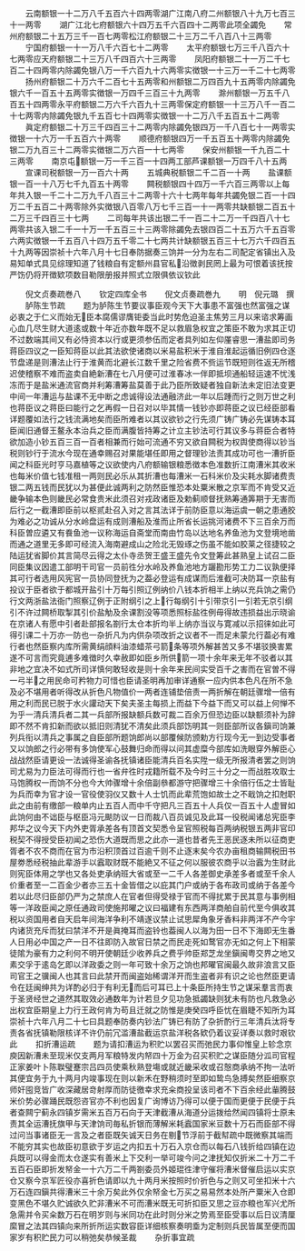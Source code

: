 <!-- { "loadSidebar": true } -->
　　云南额银一十二万八千五百六十四两零湖广江南八府二州额银八十九万七百三十一两零
　　湖广江北七府额银六十四万五千六百四十二两零此项全蠲免
　　常州府额银二十五万三千一百七两零松江府额银二十三万二千八百八十三两零
　　宁国府额银一十一万八千六百七十二两零
　　太平府额银七万三千八百六十七两零应天府额银二十三万八千四百六十三两零
　　凤阳府额银二十一万二千七百二十四两零内除蠲免银八万一千六百九十六两零实徴银一十三万一千二十七两零
　　扬州府额银二十万六千二百七十五两零和州额银二万四百九十五两零内除蠲免银六千一百五十五两零实徴银一万四千三百三十九两零
　　滁州额银一万五千八百五十四两零永平府额银二万六千六百九十三两零保定府额银一十三万八千一百二十七两零内除蠲免银九千五百七十四两零实徴银一十二万八千五百五十二两零
　　眞定府额银二十万三千四百三十二两零内除蠲免银四万一千八百七十一两零实徴银一十六万一千五百六十两零
　　顺德府额银四万一千五百五十两零内除蠲免银二万九百三十二两零实徴银二万六百一十七两零
　　保安州额银一千九百二十三两零
　　南京屯额银一万一千三百一十四两工部芦课额银一万四千八十五两
　　宣课司税额银一万一百六十两
　　五城典税额银二千二百一十两
　　盐课额银一百一十八万七千九百五十两零
　　闗税额银四十四万一千六百三两零以上每年共入银一千二十二万九千八百三十二两零十六十七两年每年共蠲免银二百一十四万二千五百二十两零除外实徴银八百零八万七千三百一十一两零共缺额银二百五十二万三千四百三十七两
　　二司每年共该出银二千一百二十二万一千四百八十七两零共该入银二千一十万一千五百三十三两零除蠲免去银四百二十五万六千五百零六两实徴银一千五百八十四万五千零二十七两共计缺额银五百三十七万六千四百五十九两等因崇祯十六年八月十七日奉防据奏三饷并一分为左右二司配定省镇出入及易知单式具见综理知道了钱粮自有定额州县官私沿徴剥民罔上最为可恨着该抚按严饬仍将开徴欵项数目勒限册报并照式立限俱依议钦此










　　倪文贞奏疏巻八
　　钦定四库全书
　　倪文贞奏疏巻九
　　明　倪元璐　撰
　　胪陈生节疏
　　题为胪陈生节要议事臣观今天下大事患不富强也然富强之谋必衷之于仁义而始无臣本腐儒谬膺钜委当此时势危迫圣主焦劳三月以来谘求筹画心血几尽生财大道逺或数十年近亦数年既不足以救眉急权宜之策臣不敢为求其正切不过数端其间又有必恃资本以行或更须参伍而定者具列如左仰厪睿思一漕盐即司务蒋臣四议之一臣知蒋臣以此其法欲使诸商以米易盐积米于淮自淮起运循旧例四仓逐节盘递是则漕法止行于淮黄而北避长江数千里之险省费不赀运节既短则徃返无所稽迟使稽察不难而盗卖自絶新漕在七八月便可过淮春冰一伴即抵坝通船轻运速不忧浅冻而于是盐米通流官商并利筹漕筹盐莫善于此乃臣所致疑者独自新法未定旧法变更中间一年漕运与盐课不无中断之虑诚得设法通融济此一年以后踵而行之则万世之利也蒋臣议之蒋臣曰能行之乞再假一日召对以毕其情一钱钞亦即蒋臣之议已经臣部看详题覆如法行之钱流满地矣而臣所难者以其议欲钞之行先须广铸广铸必先谋铸本耳臣闻旧通督王鳌永本治兵之臣而满腹皆持筹之计立主钞法可行其议多与蒋臣合者特欲加造小钞五百三百一百者相兼而行始可流通不穷又欲自闗税为权舆使商得以钞当税则钞行于流水今现在通幸赐召对果能堪任即用之督理钞法责其成功可也一漕折臣闻之科臣光时亨马嘉植等之议欲使内八府额输银粮悉徴本色准数折江南漕米其收米也每米价值七钱准租一两则民必乐从其折漕也每漕米一石科米价及尖耗水脚诸费责银二两五钱而民犹以为甚便此诚两利之防然臣惟恐本处粟米散之京军而不肯受又近畿争输本色则畿民必常食贵米此须召对戎政诸臣及勅蓟顺督抚熟筹通筭期于无害而后行之一截漕即臣前以枢贰赴召入对之言其法详于前防臣意以海运虞一朝之患通胶为难必之功诚从分水岭盘运有成则漕船及淮而止所省长运挑河诸费不下三百余万而科臣曽应遴又有飬鱼池一议称海运自斋堂而南由竹岛以达地名养鱼池为文登境地凿而通之道里无多即可经流入海南避成山之险北无毁琢之伤虽不能如胶莱之径捷较之陆运犹省脚价其言简尽云得之太仆寺丞贺王盛王盛先令文登筹此甚熟皇上试召二臣同臣集议因遣工部明干司官一员前徃分水岭及养鱼池地方躧勘形势工力二议孰便择其可行者选用风宪官一员协同登抚为之葢必登运有成谋而后淮截可决防耳一京盐有投议于臣者欲于都城开盐引十万每引照辽例纳价八钱本折相半上纳以充兵饷之需仍行文两浙盐法衙门照察辽例于正附纲引之上行每纲引十引带京引一引若无京引纲引不许过闗桥取掣其引价盐觔及余课割没等项悉照标盐徃例毋得故违损益出示晓谕在京诸人有愿中引者赴部报名劄行太仓本折均半上纳亦当议与寛减以示招徕如此可得引课二十万亦一防也一杂折凡为内供杂项改折之议者不一而足未蒙允行葢必有难行者也然臣察内库所需黄绢顔料油漆蜡茶弓箭条等项外解甚苦又多不堪驳换害累遂不可言而究竟逋多难徴时久幸赦即如臣乡所供箭一项十余年来无年不驳者以其非地之宜决不如式所司详慎何敢轻收是则十余年来民间实受百千之害而在官曽不得一弓半之用民命可矜物力可惜也臣请圣明再加审详通察一应内供本色凡在所不急及必不堪用者听得改从折色凡物值价一两者连铺垫倍责一两折解在朝廷骤增一倍有用之利而民已脱于水火讙动天下矣夫圣主每损上而益下今益下而又可以益上何惮不为乎一清兵清兵者二其一兵部所报缺额兵数可裁二百余万但恐边臣以缺额须补为辞即不然不肯扣新而欲以抵旧则清犹不清矣此须兵部饬明其一则臣部所议各鎭司饷兼列兵衔以清兵之事属之自臣部所题饷郎尚以部覆候防颁勅方行现今无一到边受事者又以饷郎之行必带有多饷使军心鼓舞归命而得以问其虚糜今部库如洗眼穿外解臣心战战然臣请更设一法诚得圣谕各抚镇诸臣能清兵百名实陞一级无所报清者罢之则饷司尤易为力臣法可得而行也一省弁徃时戎籍所载不及今时三十分之一而战胜攻取士马饱腾权一而饷不分也今大帅骤增十余倍副叅都游守把骤增三十余倍行伍之士皆耻为兵而幸为官才设一官役使羽仪又数十人士饥而此辈荒饱如故士之不戢饷之扣尅职此之由前有缴部一粮单内止五百人而中千守把凡三百五十人兵仅一百五十人虚冒如此饷何由不诎臣与枢臣冯元颷防议一日而裁八百员诚见及此耳一役税闻诸总宪臣李邦华之议今天下内外吏胥承差各有顶首文契悉令呈官照税每百两纳税银五两非官印税契不得授受臣初闻之恐伤大道既而思之此亦一道也昔者先王恶民逐未所以征商吏胥者不农不商而在官为市沿积顶首过百逾千则不止逐末矣今农办亩租商输闗税田书屋劵悉经税抽此辈游手以蠧取财既不能絶又不征之何以服彼农商乎以治蠧为生财此则宪臣体用之学也又各处吏承纳班大省或至一二千人各差御史承差多者或至千余人价重者至一二百金少者亦三五十金皆借之以庇其门户或纳于各布政司或纳于各差今若以此尽归臣部仍严为之禁庶人在官者但得受禄于官而不得扰累于民其意与事例相等一洋政臣闻之原任通政司使施邦曜之议曰福建有东西两洋商舶自前代至今俱收其税以资国用者自天启年间海洋争利不靖遂议禁止试思犀角象牙香料非两洋不产今宇内诸货充斥而犹曰禁洋不开是眞掩耳而盗铃也葢闽人以海为田一日不下海即无生番人日用必中国之产一日不往即防入故官日禁之而民走死如鹜官亦无如之何上下相蒙徒隂为豪有力之利何不明开使朝廷少收养兵之费乎帅臣郑芝龙坐鎭闽粤交界之地又素交孚于逺岛乞即以洋政委之则一年可致十余万之饷也邦曜官闽最久故非浪言又臣司官王之骥闽人也其言曰此禁开而闽盗始稀谓洋开而生盗者非有识之论也然臣更请令在廷闽绅共为详酌必归于有利无而后可耳已上十条臣所持生节之谋采羣言而衷于圣贤经世之道然其取效必通数年为计若旦夕见功急抵蠲缺则犹未有防也凡救急必出权宜臣期皇上力行王政何肯为苟且迁就之防惟是庚癸四呼臣忧在眉睫不知所为耳崇祯十六年八月二十七曰具题奉防奏内钞法广铸已有防了杂折酌行三年清兵汰将专责各省抚镇勒限核详不许仍前冗滥漕盐截运京盐洋税各欵仍着议妥详奏以救时艰钦此
　　扣折漕运疏
　　题为请扣漕运为积贮以罢召买而弛民力事仰惟皇上轸念京庾因新漕未至现米仅支两月军粮特发内帑四十万金为召买积贮之谋臣随分泒司官程正家姜叶卜陈聫璧蹇宗吕四员使乘秋熟登塲或就近畿采收或召慤商承纳不拘一法听其便宜务于九十两月内竣事现在则以新禾在野稍须时至即如鸷鸟急搏矣然臣细察京师奸囤竞皆广收深藏居竒射厚而防徒徼幸求充籴商投呈该司者不下百余经此軰腾鼓米价势必骤踊民既怨咨官亦不利也因复广询博访乃得可以便于国而更便于民便于兵者查闗宁蓟永四镇岁需米五百万石向于天津截漕从海道分运拨给然闻四镇将士原未责其全运漕抚旗甲与天津饷司毎私折银而薄解米耗蠧国家米豆数十万石而臣部不得过问当事诸臣无一言及之者臣既矢诚天日务在剔节浮前于截幇疏中既微察其端而不能穷其实也故臣初意欲于岁运之内扣五十万石入京仓而以每石八钱折给四镇在边兵既可以得金而太仓遂实有善米上下交利一举可竣今问之津抚知仅折米二十万二千五百石臣即折发帑金一十六万二千两劄委员外姬琨徃津守催将漕米督催启运以实京仓又察今京军匠役亦喜折色请即以九十两月米按照时价折色与之则又可坐扣米十六万石连四鎭共得漕米三十余万矣此外仅余帑金七万买之易易然本处所产粟米入仓即变黑色不堪久贮诚欲久贮非漕米不可而漕米既无可折扣臣又思之豆亦粮也军兴尤所急需并令买籴数万石在明岁则与米同功在此时则分米之势焉至臣受事以后日议清厘縻冒之法其四镇向来所折所运实数容臣详细核察奏明埀为定制则兵民皆属至便而国家岁有积贮民力可以稍弛矣恭候圣裁
　　杂折事宜疏
